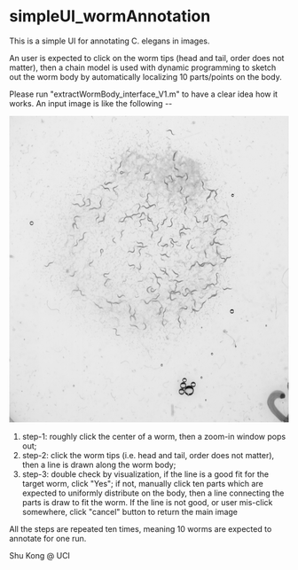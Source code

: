 # simpleUI_wormAnnotation
This is a simple UI for annotating C. elegans in images. 

An user is expected to click on the worm tips (head and tail, order does not matter), then a chain model is used with dynamic programming to sketch out the worm body by automatically localizing 10 parts/points on the body. 

Please run "extractWormBody_interface_V1.m" to have a clear idea how it works. An input image is like the following -- 

![alt text](https://github.com/aimerykong/simpleUI_wormAnnotation/blob/master/dataset/img005.tif_tif2jpg.jpg "output")

1. step-1: roughly click the center of a worm, then a zoom-in window pops out;
2. step-2: click the worm tips (i.e. head and tail, order does not matter), then a line is drawn along the worm body;
3. step-3: double check by visualization, if the line is a good fit for the target worm, click "Yes"; if not, manually click ten parts which are expected to uniformly distribute on the body, then a line connecting the parts is draw to fit the worm. If the line is not good, or user mis-click somewhere, click "cancel" button to return the main image

All the steps are repeated ten times, meaning 10 worms are expected to annotate for one run.

Shu Kong @ UCI
